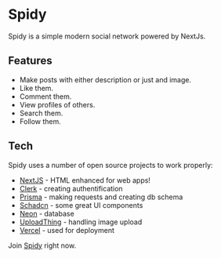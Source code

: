 # Spidy

Spidy is a simple modern social network powered by NextJs.

## Features

- Make posts with either description or just and image.
- Like them.
- Comment them.
- View profiles of others.
- Search them.
- Follow them.

## Tech

Spidy uses a number of open source projects to work properly:

- [NextJS] - HTML enhanced for web apps!
- [Clerk] - creating authentification
- [Prisma] - making requests and creating db schema
- [Schadcn] - some great UI components
- [Neon] - database
- [UploadThing] - handling image upload
- [Vercel] - used for deployment

Join [Spidy](https://spidy-lake.vercel.app/) right now.

[NextJS]: https://nextjs.org/
[Clerk]: https://clerk.com/
[Prisma]: https://www.prisma.io/
[Schadcn]: https://ui.shadcn.com/
[Neon]: https://neon.tech/
[UploadThing]: https://uploadthing.com/
[Vercel]: https://vercel.com/
